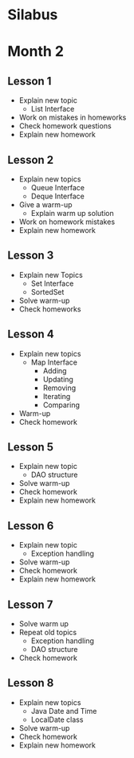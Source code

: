 # Silabus

# Month 2

## Lesson 1
- Explain new topic
    - List Interface
- Work on mistakes in homeworks
- Check homework questions
- Explain new homework

## Lesson 2
- Explain new topics
  - Queue Interface
  - Deque Interface
- Give a warm-up
  - Explain warm up solution
- Work on homework mistakes
- Explain new homework

## Lesson 3
- Explain new Topics
  - Set Interface
  - SortedSet
- Solve warm-up
- Check homeworks


## Lesson 4
- Explain new topics
  - Map Interface
    - Adding
    - Updating
    - Removing
    - Iterating
    - Comparing
- Warm-up
- Check homework

## Lesson 5
- Explain new topic
  - DAO structure
- Solve warm-up
- Check homework
- Explain new homework

## Lesson 6
- Explain new topic
  - Exception handling
- Solve warm-up
- Check homework
- Explain new homework

## Lesson 7
- Solve warm up
- Repeat old topics
  - Exception handling
  - DAO structure
- Check homework

## Lesson 8
- Explain new topics
  - Java Date and Time
  - LocalDate class
- Solve warm-up
- Check homework
- Explain new homework